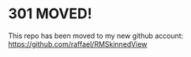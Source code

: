 301 MOVED!
==========

This repo has been moved to my new github account: https://github.com/raffael/RMSkinnedView
